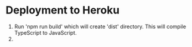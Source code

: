 # Deployment to Heroku

1. Run 'npm run build' which will create 'dist' directory. This will compile TypeScript to JavaScript.
2. 